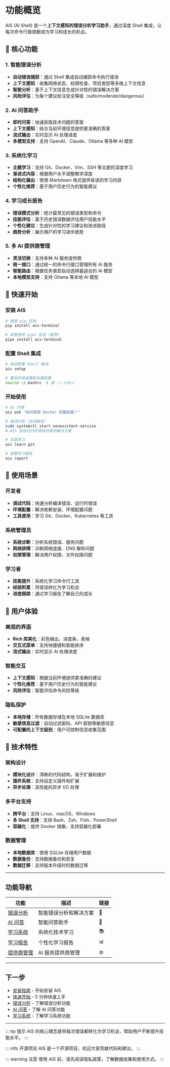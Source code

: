 # 功能概览

AIS (AI Shell) 是一个**上下文感知的错误分析学习助手**，通过深度 Shell 集成，让每次命令行报错都成为学习和成长的机会。

## 🎯 核心功能

### 1. 智能错误分析
- **自动错误捕获**：通过 Shell 集成自动捕获命令执行错误
- **上下文感知**：收集网络状态、权限检查、项目类型等多维上下文信息
- **智能分析**：基于上下文信息生成针对性的错误解决方案
- **风险评估**：为每个建议标注安全等级（safe/moderate/dangerous）

### 2. AI 问答助手
- **即时问答**：快速获取技术问题的答案
- **上下文感知**：结合当前环境信息提供更准确的答案
- **流式输出**：实时显示 AI 处理进度
- **多模型支持**：支持 OpenAI、Claude、Ollama 等多种 AI 模型

### 3. 系统化学习
- **主题学习**：支持 Git、Docker、Vim、SSH 等主题的深度学习
- **渐进式内容**：根据用户水平调整教学深度
- **结构化输出**：使用 Markdown 格式提供易读的学习内容
- **个性化推荐**：基于用户历史行为的智能建议

### 4. 学习成长报告
- **错误模式分析**：统计最常见的错误类型和命令
- **技能评估**：基于历史错误数据评估用户技能水平
- **个性化建议**：生成针对性的学习建议和改进路径
- **趋势分析**：展示用户的学习进步趋势

### 5. 多 AI 提供商管理
- **灵活切换**：支持多种 AI 服务提供商
- **统一接口**：通过统一的命令行接口管理所有 AI 服务
- **智能路由**：根据任务类型自动选择最适合的 AI 模型
- **本地模型支持**：支持 Ollama 等本地 AI 模型

## 🚀 快速开始

### 安装 AIS
```bash
# 使用 pip 安装
pip install ais-terminal

# 或者使用 pipx 安装（推荐）
pipx install ais-terminal
```

### 配置 Shell 集成
```bash
# 自动配置 Shell 集成
ais setup

# 重启终端或重新加载配置
source ~/.bashrc  # 或 ~/.zshrc
```

### 开始使用
```bash
# AI 问答
ais ask "如何使用 Docker 创建容器？"

# 错误分析（自动触发）
sudo systemctl start nonexistent-service
# AIS 会自动分析错误并提供解决方案

# 主题学习
ais learn git

# 查看学习报告
ais report
```

## 🌟 使用场景

### 开发者
- **调试代码**：快速分析编译错误、运行时错误
- **环境配置**：解决依赖安装、环境配置问题
- **工具使用**：学习 Git、Docker、Kubernetes 等工具

### 系统管理员
- **系统诊断**：分析系统错误、服务问题
- **网络排障**：诊断网络连接、DNS 解析问题
- **权限管理**：解决用户权限、文件权限问题

### 学习者
- **技能提升**：系统化学习命令行工具
- **经验积累**：将错误转化为学习机会
- **进度跟踪**：通过学习报告了解自己的成长

## 🎨 用户体验

### 美观的界面
- **Rich 库美化**：彩色输出、进度条、表格
- **交互式菜单**：支持快捷键和智能排序
- **流式输出**：实时显示 AI 处理进度

### 智能交互
- **上下文感知**：根据当前环境提供更准确的建议
- **个性化推荐**：基于用户历史行为的智能建议
- **风险评估**：智能评估命令风险等级

### 隐私保护
- **本地存储**：所有数据存储在本地 SQLite 数据库
- **敏感信息过滤**：自动过滤密码、API 密钥等敏感信息
- **可配置的上下文级别**：用户可控制信息收集范围

## 🔧 技术特性

### 架构设计
- **模块化设计**：清晰的代码结构，易于扩展和维护
- **插件系统**：支持自定义插件和扩展
- **异步处理**：高性能的异步 I/O 处理

### 多平台支持
- **跨平台**：支持 Linux、macOS、Windows
- **多 Shell 支持**：支持 Bash、Zsh、Fish、PowerShell
- **容器化**：提供 Docker 镜像，支持容器化部署

### 数据管理
- **本地数据库**：使用 SQLite 存储用户数据
- **数据备份**：支持数据备份和恢复
- **数据迁移**：支持版本升级时的数据迁移

---

## 功能导航

| 功能 | 描述 | 链接 |
|------|------|------|
| [错误分析](./error-analysis) | 智能错误分析和解决方案 | 🧠 |
| [AI 问答](./ai-chat) | 智能问答助手 | 💬 |
| [学习系统](./learning-system) | 系统化技术学习 | 📚 |
| [学习报告](./learning-reports) | 个性化学习报告 | 📊 |
| [提供商管理](./provider-management) | AI 服务提供商管理 | ⚙️ |

---

## 下一步

- [安装指南](../getting-started/installation.md) - 开始安装 AIS
- [快速开始](../getting-started/quick-start.md) - 5 分钟快速上手
- [错误分析](./error-analysis.md) - 了解错误分析功能
- [AI 问答](./ai-chat.md) - 了解 AI 问答功能
- [学习系统](./learning-system.md) - 了解学习系统功能

---

::: tip 提示
AIS 的核心理念是将每次错误都转化为学习机会，帮助用户不断提升技能水平。
:::

::: info 开源项目
AIS 是一个开源项目，欢迎大家贡献代码和建议。
:::

::: warning 注意
使用 AIS 前，请先阅读隐私政策，了解数据收集和使用方式。
:::